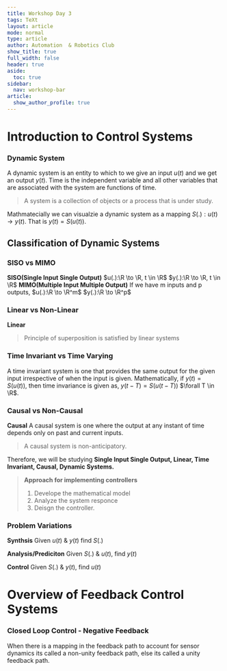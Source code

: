 ```yaml
---
title: Workshop Day 3
tags: TeXt
layout: article
mode: normal
type: article
author: Automation  & Robotics Club
show_title: true
full_width: false
header: true
aside:
  toc: true
sidebar:
  nav: workshop-bar	
article:
  show_author_profile: true
---
```


# Introduction to Control Systems

### Dynamic System

A dynamic system is an entity to which to we give an input $u(t)$ and we get an output $y(t)$.
Time is the independent variable and all other variables that are associated with the system are functions of time.

> A system is a collection of objects or a process that is under study.

Mathmatecially we can visualzie a dynamic system as a mapping $S(.):u(t) \to y(t)$.
That is $y(t) = S(u(t))$.

## Classification of Dynamic Systems

### **SISO vs MIMO**

**SISO(Single Input Single Output)**
$u(.):\R \to \R, t \in \R$
$y(.):\R \to \R, t \in \R$
**MIMO(Multiple Input Multiple Output)**
If we have m inputs and p outputs,
$u(.):\R \to \R^m$
$y(.):\R \to \R^p$

### **Linear vs Non-Linear**

**Linear**

> Principle of superposition is satisfied by linear systems

### **Time Invariant vs Time Varying**

A time invariant system is one that provides the same output for the given input irrespective of when the input is given.
Mathematically, if $y(t) = S(u(t))$, then time invariance is given as,
$y(t-T) = S(u(t-T))$ $\forall T \in \R$.

### **Causal vs Non-Causal**

**Causal**
A causal system is one where the output at any instant of time depends only on past and current inputs.

> A causal system is non-anticipatory.

Therefore, we will be studying **Single Input Single Output, Linear, Time Invariant, Causal, Dynamic Systems.**

> **Approach for implementing controllers**
> 1) Develope the mathematical model
> 2) Analyze the system responce
> 3) Deisgn the controller.

### Problem Variations

**Synthsis**
Given $u(t)$ & $y(t)$ find $S(.)$

**Analysis/Prediciton**
Given $S(.)$ & $u(t)$, find $y(t)$

**Control**
Given $S(.)$ & $y(t)$, find $u(t)$

# Overview of Feedback Control Systems

### Closed Loop Control - Negative Feedback

When there is a mapping in the feedback path to account for sensor dynamics its called a non-unity feedback path, else its called a unity feedback path.
